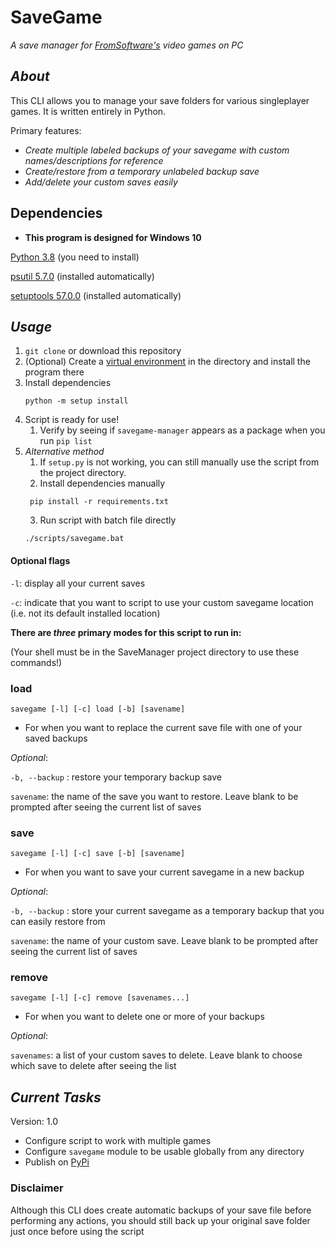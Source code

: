 # SaveGame
_A save manager for [FromSoftware's](https://www.fromsoftware.jp/ww/) video games on PC_

## _About_
This CLI allows you to manage your save folders for various singleplayer games. It is written entirely in Python.

Primary features:
- _Create multiple labeled backups of your savegame with custom names/descriptions for reference_
- _Create/restore from a temporary unlabeled backup save_
- _Add/delete your custom saves easily_

## Dependencies

* **This program is designed for Windows 10**

[Python 3.8](https://www.python.org/downloads/release/python-380/) (you need to install)

[psutil 5.7.0](https://pypi.org/project/psutil/) (installed automatically)

[setuptools 57.0.0](https://pypi.org/project/setuptools/) (installed automatically)


## _Usage_

1. `git clone` or download this repository
2. (Optional) Create a [virtual environment](https://docs.python.org/3/library/venv.html) in the directory and install the program there
3. Install dependencies
   ```
   python -m setup install
   ```
4. Script is ready for use!
   1. Verify by seeing if `savegame-manager` appears as a package when you run `pip list`
5. _Alternative method_
   1. If `setup.py` is not working, you can still manually use the script from the project directory.
   2. Install dependencies manually
   ```
    pip install -r requirements.txt
   ```
   3. Run script with batch file directly
   ```
   ./scripts/savegame.bat
   ```

#### Optional flags

`-l`: display all your current saves

`-c`: indicate that you want to script to use your custom savegame location (i.e. not its default installed location)

**There are _three_ primary modes for this script to run in:**

(Your shell must be in the SaveManager project directory to use these commands!)

### load
```
savegame [-l] [-c] load [-b] [savename]
```

- For when you want to replace the current save file with one of your saved backups

_Optional_:

`-b, --backup`  : restore your temporary backup save

`savename`: the name of the save you want to restore. Leave blank to be prompted after seeing the current list of saves

### save
```
savegame [-l] [-c] save [-b] [savename]
```

- For when you want to save your current savegame in a new backup

_Optional_:

`-b, --backup`  : store your current savegame as a temporary backup that you can easily restore from

`savename`: the name of your custom save. Leave blank to be prompted after seeing the current list of saves

### remove
```
savegame [-l] [-c] remove [savenames...]
```

- For when you want to delete one or more of your backups

_Optional_:

`savenames`: a list of your custom saves to delete. Leave blank to choose which save to delete after seeing the list


## _Current Tasks_
Version: 1.0
- Configure script to work with multiple games
- Configure `savegame` module to be usable globally from any directory
- Publish on [PyPi](https://pypi.org/)


### Disclaimer
Although this CLI does create automatic backups of your save file before performing any actions, you should still
back up your original save folder just once before using the script
